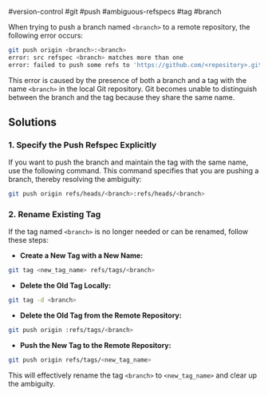 #version-control #git #push #ambiguous-refspecs #tag #branch

When trying to push a branch named `<branch>` to a remote repository, the following error occurs: 

``` bash
git push origin <branch>:<branch>
error: src refspec <branch> matches more than one
error: failed to push some refs to 'https://github.com/<repository>.git'
```

This error is caused by the presence of both a branch and a tag with the name `<branch>` in the local Git repository. Git becomes unable to distinguish between the branch and the tag because they share the same name.

## Solutions

### 1. Specify the Push Refspec Explicitly

If you want to push the branch and maintain the tag with the same name, use the following command. This command specifies that you are pushing a branch, thereby resolving the ambiguity:

``` bash
git push origin refs/heads/<branch>:refs/heads/<branch>
```

### 2. Rename Existing Tag

If the tag named `<branch>` is no longer needed or can be renamed, follow these steps:

- **Create a New Tag with a New Name:**

``` bash
git tag <new_tag_name> refs/tags/<branch>
```

- **Delete the Old Tag Locally:**

``` bash
git tag -d <branch>
```

- **Delete the Old Tag from the Remote Repository:**

``` bash
git push origin :refs/tags/<branch>
```

- **Push the New Tag to the Remote Repository:**

``` bash
git push origin refs/tags/<new_tag_name>
```

This will effectively rename the tag `<branch>` to `<new_tag_name>` and clear up the ambiguity.